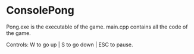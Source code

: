 # ConsolePong

Pong.exe is the executable of the game. 
main.cpp contains all the code of the game.

Controls: W to go up | S to go down | ESC to pause.

